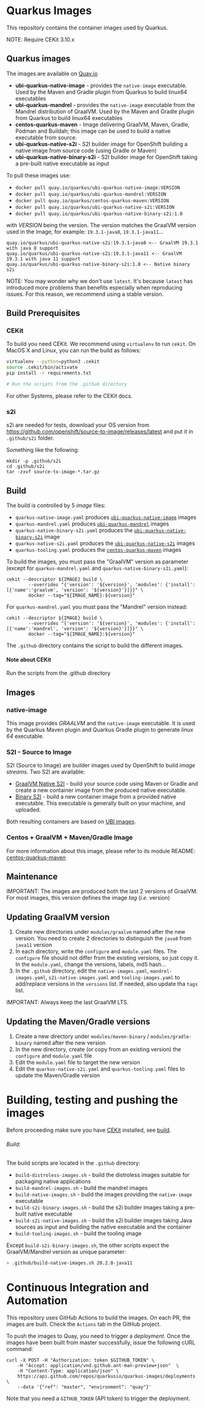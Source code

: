 # Quarkus Images

This repository contains the container images used by Quarkus.

NOTE: Require CEKit 3.10.x


## Quarkus images

The images are available on [Quay.io](https://quay.io/organization/quarkus)

* **ubi-quarkus-native-image** - provides the `native-image` executable. Used by the Maven and Gradle plugin from Quarkus to build linux64 executables
* **ubi-quarkus-mandrel** - provides the `native-image` executable from the Mandrel distribution of GraalVM. Used by the Maven and Gradle plugin from Quarkus to build linux64 executables
* **centos-quarkus-maven** - Image delivering GraalVM, Maven, Gradle, Podman and Buildah; this image can be used to build a native executable from source.
* **ubi-quarkus-native-s2i** - S2I builder image for OpenShift building a native image from source code (using Gradle or Maven)
* **ubi-quarkus-native-binary-s2i** - S2I builder image for OpenShift taking a pre-built native executable as input

To pull these images use:

* `docker pull quay.io/quarkus/ubi-quarkus-native-image:VERSION`
* `docker pull quay.io/quarkus/ubi-quarkus-mandrel:VERSION`
* `docker pull quay.io/quarkus/centos-quarkus-maven:VERSION`
* `docker pull quay.io/quarkus/ubi-quarkus-native-s2i:VERSION`
* `docker pull quay.io/quarkus/ubi-quarkus-native-binary-s2i:1.0`

with _VERSION_ being the version. 
The version matches the GraalVM version used in the image, for example: `19.3.1-java8`, `19.3.1-java11`...

```
quay.io/quarkus/ubi-quarkus-native-s2i:19.3.1-java8 <-- GraalVM 19.3.1 with java 8 support
quay.io/quarkus/ubi-quarkus-native-s2i:19.3.1-java11 <-- GraalVM 19.3.1 with java 11 support
quay.io/quarkus/ubi-quarkus-native-binary-s2i:1.0 <-- Native binary s2i
```

NOTE: You may wonder why we don't use `latest`. It's because `latest` has introduced more problems than benefits especially when reproducing issues.
For this reason, we recommend using a stable version.

## Build Prerequisites
### CEKit

To build you need CEKit. We recommend using `virtualenv` to run `cekit`.
On MacOS X and Linux, you can run the build as follows:

```bash
virtualenv --python=python3 .cekit
source .cekit/bin/activate
pip install -r requirements.txt

# Run the scripts from the .github directory
```

For other Systems, please refer to the CEKit docs.

### s2i 

s2i are needed for tests, download your OS version from https://github.com/openshift/source-to-image/releases/latest and put it in `.github/s2i` folder. 

Something like the following:
```
mkdir -p .github/s2i
cd .github/s2i
tar -zxvf source-to-image-*.tar.gz
```
## Build

The build is controlled by 5 _image_ files:

* `quarkus-native-image.yaml` produces [`ubi-quarkus-native-image`](https://quay.io/repository/quarkus/ubi-quarkus-native-image) images
* `quarkus-mandrel.yaml` produces [`ubi-quarkus-mandrel`](https://quay.io/repository/quarkus/ubi-quarkus-mandrel) images
* `quarkus-native-binary-s2i.yaml` produces the [`ubi-quarkus-native-binary-s2i`](https://quay.io/repository/quarkus/ubi-quarkus-native-binary-s2i) image
* `quarkus-native-s2i.yaml` produces the [`ubi-quarkus-native-s2i`](https://quay.io/repository/quarkus/ubi-quarkus-native-s2u) images
* `quarkus-tooling.yaml` produces the [`centos-quarkus-maven`](https://quay.io/repository/quarkus/ubi-quarkus-native-s2u) images

To build the images, you must pass the "GraalVM" version as parameter (except for `quarkus-mandrel.yaml` and `quarkus-native-binary-s2i.yaml`):

```
cekit --descriptor ${IMAGE} build \
        --overrides "{'version': '${version}', 'modules': {'install': [{'name':'graalvm', 'version': '${version}'}]}}" \
        docker --tag="${IMAGE_NAME}:${version}"
```        

For `quarkus-mandrel.yaml` you must pass the "Mandrel" version instead:

```
cekit --descriptor ${IMAGE} build \
        --overrides "{'version': '${version}', 'modules': {'install': [{'name':'mandrel', 'version': '${version}'}]}}" \
        docker --tag="${IMAGE_NAME}:${version}"
```

The `.github` directory contains the script to build the different images.


#### Note about CEKit

Run the scripts from the .github directory

## Images

### native-image

This image provides _GRAALVM_ and the `native-image` executable. It is used by the Quarkus Maven plugin and Quarkus Gradle plugin to generate _linux 64_ executable.

### S2I - Source to Image

S2I (Source to Image) are builder images used by OpenShift to build _image streams_.
Two S2I are available:

* [GraalVM Native S2I](modules/quarkus-native-s2i-scripts/README.md) - build your source code using Maven or Gradle and create a new container image from the produced native executable.
* [Binary S2I](modules/quarkus-native-binary-s2i-scripts/README.md) - build a new container image from a provided native executable. This executable is generally built on your machine, and uploaded.

Both resulting containers are based on [UBI images](https://www.redhat.com/en/blog/introducing-red-hat-universal-base-image).

### Centos + GraalVM + Maven/Gradle Image

For more information about this image, please refer to its module README:
[centos-quarkus-maven](modules/quarkus-maven-scripts/README.md)

## Maintenance

IMPORTANT: The images are produced both the last 2 versions of GraalVM. For most images, this version defines the image _tag_ (_i.e._ version)

## Updating GraalVM version

1. Create new directories under `modules/graalvm` named after the new version. You need to create 2 directories to distinguish the `java8` from `java11` version
2. In each directory, write the `configure` and `module.yaml` files. The `configure` file should not differ from the existing versions, so just copy it. In the `module.yaml`, change the versions, labels, md5 hash...
3. In the `.github` directory, edit the `native-images.yaml`, `mandrel-images.yaml`, `s2i-native-images.yaml` and `tooling-images.yaml` to add/replace versions in the `versions` list. If needed, also update tha `tags` list.

IMPORTANT: Always keep the last GraalVM LTS.

## Updating the Maven/Gradle versions

1. Create a new directory under `modules/maven-binary` / `modules/gradle-binary` named after the new version
2. In the new directory, create (or copy from an existing version) the `configure` and `module.yaml` file
3. Edit the `module.yaml` file to target the new version
4. Edit the `quarkus-native-s2i.yaml` and `quarkus-tooling.yaml` files to update the Maven/Gradle version

# Building, testing and pushing the images

Before proceeding make sure you have [CEKit](https://cekit.io/) installed, see [build](#build).

###### Build:

The build scripts are located in the `.github` directory:

* `build-distroless-images.sh` - build the distroless images suitable for packaging native applications
* `build-mandrel-images.sh` - build the mandrel images
* `build-native-images.sh` - build the images providing the `native-image` executable
* `build-s2i-binary-images.sh` - build the s2i builder images taking a pre-built native executable
* `build-s2i-native-images.sh` - build the s2i builder images taking Java sources as input and building the native executable and the container
* `build-tooling-images.sh` - build the tooling image

Except `build-s2i-binary-images.sh`, the other scripts expect the GraalVM/Mandrel version as unique parameter:

```bash
> .github/build-native-images.sh 20.2.0-java11
```

# Continuous Integration and Automation

This repository uses GitHub Actions to build the images.
On each PR, the images are built. Check the `Actions` tab in the GitHub project.

To push the images to Quay, you need to trigger a _deployment_.
Once the images have been built from master successfully, issue the following cURL command:

```
curl -X POST -H "Authorization: token $GITHUB_TOKEN" \
    -H "Accept: application/vnd.github.ant-man-preview+json"  \
    -H "Content-Type: application/json" \
    https://api.github.com/repos/quarkusio/quarkus-images/deployments \
    --data '{"ref": "master", "environment": "quay"}'
```

Note that you need a `GITHUB_TOKEN` (API token) to trigger the deployment.
